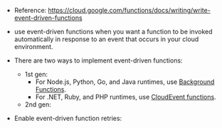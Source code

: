 - Reference: https://cloud.google.com/functions/docs/writing/write-event-driven-functions
- use event-driven functions when you want a function to be invoked automatically in response to an event that occurs in your cloud environment.
- There are two ways to implement event-driven functions:
  - 1st gen:
    - For Node.js, Python, Go, and Java runtimes, use [Background Functions](https://cloud.google.com/functions/docs/writing/write-event-driven-functions#background-functions).
    - For .NET, Ruby, and PHP runtimes, use [CloudEvent functions](https://cloud.google.com/functions/docs/writing/write-event-driven-functions#cloudevent-functions).
  -  2nd gen:   


- Enable event-driven function retries: 


